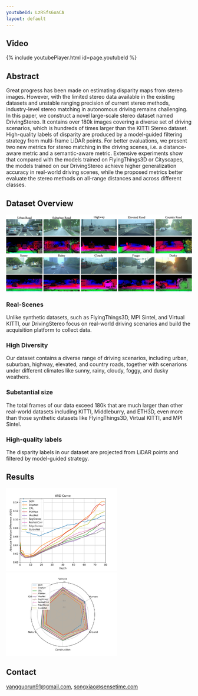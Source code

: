 ```yaml
---
youtubeId: LzRSfs6oaCA
layout: default
---
```


## Video

{% include youtubePlayer.html id=page.youtubeId %}

## Abstract

Great progress has been made on estimating disparity maps from stereo images. However, with the limited stereo data available in the existing datasets and unstable ranging precision of current stereo methods, industry-level stereo matching in autonomous driving remains challenging. In this paper, we construct a novel large-scale stereo dataset named DrivingStereo. It contains over 180k images covering a diverse set of driving scenarios, which is hundreds of times larger than the KITTI Stereo dataset. High-quality labels of disparity are produced by a model-guided filtering strategy from multi-frame LiDAR points. For better evaluations, we present two new metrics for stereo matching in the driving scenes, i.e. a distance-aware metric and a semantic-aware metric. Extensive experiments show that compared with the models trained on FlyingThings3D or Cityscapes, the models trained on our DrivingStereo achieve higher generalization accuracy in real-world driving scenes, while the proposed metrics better evaluate the stereo methods on all-range distances and across different classes.

## Dataset Overview

![Examples](images/drivingstereo_examples.jpg)

### Real-Scenes

Unlike synthetic datasets, such as FlyingThings3D, MPI Sintel, and Virtual KITTI, our DrivingStereo focus on real-world driving scenarios and build the acquisition platform to collect data.

### High Diversity

Our dataset contains a diverse range of driving scenarios, including urban, suburban, highway, elevated, and country roads, together with scenarions under different climates like sunny, rainy, cloudy, foggy, and dusky weathers.

### Substantial size

The total frames of our data exceed 180k that are much larger than other real-world datasets including KITTI, Middleburry, and ETH3D, even more than those synthetic datasets like FlyingThings3D, Virtual KITTI, and MPI Sintel.

### High-quality labels

The disparity labels in our dataset are projected from LiDAR points and filtered by model-guided strategy.

## Results

<!-- ![KITTI Distance-Aware Metrics](images/distance_aware_ds_pretrain_kitti_eval.png) -->
<!-- ![DrivingStereo Distance-Aware Metrics](images/distance_aware_ds_pretrain_ds_eval.png) -->
<img src="images/distance_aware_ds_pretrain_ds_eval.png" width="300"> 
<img src="images/semantic_aware_ds_pretrain_ds_eval.png" width="300">


<!-- ![KITTI Semantic-Aware Metrics](images/semantic_aware_ds_pretrain_kitti_eval.png) -->
<!-- ![DrivingStereo Semantic-Aware Metrics](images/semantic_aware_ds_pretrain_ds_eval.png) -->

## Contact 

yangguorun91@gmail.com, songxiao@sensetime.com

